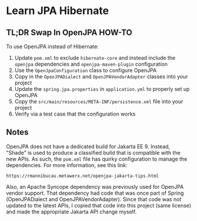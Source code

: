 Learn JPA Hibernate
===================

## TL;DR Swap In OpenJPA HOW-TO

To use OpenJPA instead of Hibernate:

1. Update `pom.xml` to exclude `hibernate-core` and instead include the `openjpa` 
   dependencies and `openjpa-maven-plugin` configuration
2. Use the `OpenJpaConfiguration` class to configure OpenJPA
3. Copy in the `OpenJPADialect` and `OpenJPAVendorAdapter` classes into your project
4. Update the `spring.jpa.properties` in `application.yml` to properly set up OpenJPA
5. Copy the `src/main/resources/META-INF/persistence.xml` file into your project
6. Verify via a test case that the configuration works

## Notes

OpenJPA does not have a dedicated build for Jakarta EE 9. Instead, "Shade" is used to produce
a classified build that is compatible with the new APIs. As such, the `pom.xml` file has quirky
configuration to manage the dependencies. For more information, see this link:

```
https://rmannibucau.metawerx.net/openjpa-jakarta-tips.html
```

Also, an Apache Syncope dependency was previously used for OpenJPA vendor support. That dependency
had code that was once part of Spring (OpenJPADialect and OpenJPAVendorAdapter). Since that code
was not updated to the latest APIs, I copied that code into this project (same license) and made
the appropriate Jakarta API change myself.


